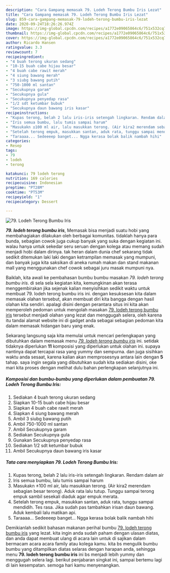 ```yaml
---
description: "Cara Gampang memasak 79. Lodeh Terong Bumbu Iris Lezat"
title: "Cara Gampang memasak 79. Lodeh Terong Bumbu Iris Lezat"
slug: 859-cara-gampang-memasak-79-lodeh-terong-bumbu-iris-lezat
date: 2020-09-24T18:26:26.974Z
image: https://img-global.cpcdn.com/recipes/a1772e09065864c6/751x532cq70/79-lodeh-terong-bumbu-iris-foto-resep-utama.jpg
thumbnail: https://img-global.cpcdn.com/recipes/a1772e09065864c6/751x532cq70/79-lodeh-terong-bumbu-iris-foto-resep-utama.jpg
cover: https://img-global.cpcdn.com/recipes/a1772e09065864c6/751x532cq70/79-lodeh-terong-bumbu-iris-foto-resep-utama.jpg
author: Ricardo Hansen
ratingvalue: 3.3
reviewcount: 7
recipeingredient:
- "4 buah terong ukuran sedang"
- "10-15 buah cabe hijau besar"
- "4 buah cabe rawit merah"
- "4 siung bawang merah"
- "3 siubg bawang putih"
- "750-1000 ml santan"
- "Secukupnya garam"
- "Secukupnya gula"
- "Secukupnya penyedap rasa"
- "1/2 sdt ketumbar bubuk"
- "Secukupnya daun bawang iris kasar"
recipeinstructions:
- "Kupas terong, belah 2 lalu iris-iris setengah lingkaran. Rendam dalam air"
- "Iris semua bumbu, lalu tumis sampai harum"
- "Masukakn ±100 ml air, lalu masukkan terong. (Air kira2 merendam sebagian besar terong). Aduk rata lalu tutup. Tunggu sampai terong empuk sambil sesekali diaduk agar empuk merata."
- "Setelah terong empuk, masukkan santan, aduk rata, tunggu sampai mendidih. Tes rasa. Jika sudah pas tambahkan irisan daun bawang. Aduk kembali lalu matikan api."
- "Taraaaa... Sedeeeep banget... Ngga kerasa bolak balik nambah hihi"
categories:
- Resep
tags:
- 79
- lodeh
- terong

katakunci: 79 lodeh terong 
nutrition: 169 calories
recipecuisine: Indonesian
preptime: "PT28M"
cooktime: "PT53M"
recipeyield: "1"
recipecategory: Dessert

---
```



![79. Lodeh Terong Bumbu Iris](https://img-global.cpcdn.com/recipes/a1772e09065864c6/751x532cq70/79-lodeh-terong-bumbu-iris-foto-resep-utama.jpg)

<b><i>79. lodeh terong bumbu iris</i></b>, Memasak bisa menjadi suatu hobi yang membahagiakan dilakukan oleh berbagai komunitas. tidaklah hanya para bunda, sebagian cowok juga cukup banyak yang suka dengan kegiatan ini. walau hanya untuk sekedar seru seruan dengan kolega atau memang sudah menjadi hobi dalam dirinya. tak heran dalam dunia chef sekarang tidak sedikit ditemukan laki laki dengan ketrampilan memasak yang mumpuni, dan banyak juga kita saksikan di aneka rumah makan dan stand makanan mall yang menggunakan chef cowok sebagai juru masak mumpuni nya.

Baiklah, kita awali ke pembahasan bumbu bumbu masakan <i>79. lodeh terong bumbu iris</i>. di sela sela kegiatan kita, kemungkinan akan terasa menggembirakan jika sejenak kalian menyisihkan sedikit waktu untuk membuat 79. lodeh terong bumbu iris ini. dengan kesuksesan kita dalam memasak olahan tersebut, akan membuat diri kita bangga dengan hasil olahan kita sendiri. apalagi disini dengan perantara situs ini kita akan memperoleh pedoman untuk mengolah masakan <u>79. lodeh terong bumbu iris</u> tersebut menjadi olahan yang lezat dan menggugah selera, oleh karena itu tandai alamat website ini di gadget anda sebagai sebagian pedoman kita dalam memasak hidangan baru yang enak.




Sekarang langsung saja kita memulai untuk mencari perlengkapan yang dibutuhkan dalam memasak menu <u><i>79. lodeh terong bumbu iris</i></u> ini. setidak tidaknya diperlukan <b>11</b> komposisi yang diperlukan untuk olahan ini. supaya nantinya dapat tercapai rasa yang yummy dan sempurna. dan juga sisihkan waktu anda sesaat, karena kalian akan memprosesnya antara lain dengan <b>5</b> tahap. saya ingin segala yang dibutuhkan sudah kita sediakan disini, oke mari kita proses dengan melihat dulu bahan perlengkapan selanjutnya ini.

<!--inarticleads1-->

##### Komposisi dan bumbu-bumbu yang diperlukan dalam pembuatan 79. Lodeh Terong Bumbu Iris:

1. Sediakan 4 buah terong ukuran sedang
1. Siapkan 10-15 buah cabe hijau besar
1. Siapkan 4 buah cabe rawit merah
1. Siapkan 4 siung bawang merah
1. Ambil 3 siubg bawang putih
1. Ambil 750-1000 ml santan
1. Ambil Secukupnya garam
1. Sediakan Secukupnya gula
1. Gunakan Secukupnya penyedap rasa
1. Sediakan 1/2 sdt ketumbar bubuk
1. Ambil Secukupnya daun bawang iris kasar




<!--inarticleads2-->

##### Tata cara menyiapkan 79. Lodeh Terong Bumbu Iris:

1. Kupas terong, belah 2 lalu iris-iris setengah lingkaran. Rendam dalam air
1. Iris semua bumbu, lalu tumis sampai harum
1. Masukakn ±100 ml air, lalu masukkan terong. (Air kira2 merendam sebagian besar terong). Aduk rata lalu tutup. Tunggu sampai terong empuk sambil sesekali diaduk agar empuk merata.
1. Setelah terong empuk, masukkan santan, aduk rata, tunggu sampai mendidih. Tes rasa. Jika sudah pas tambahkan irisan daun bawang. Aduk kembali lalu matikan api.
1. Taraaaa... Sedeeeep banget... Ngga kerasa bolak balik nambah hihi




Demikianlah sedikit bahasan makanan perihal bumbu <u>79. lodeh terong bumbu iris</u> yang lezat. kita ingin anda sudah paham dengan ulasan diatas, dan anda dapat membuat ulang di acara lain untuk di sajikan dalam bermacam acara acara family atau kolega kamu. kita bs mengulik bumbu bumbu yang ditampilkan diatas selaras dengan harapan anda, sehingga menu <b>79. lodeh terong bumbu iris</b> ini bs menjadi lebih yummy dan menggugah selera lagi. berikut penjabaran singkat ini, sampai bertemu lagi di lain kesempatan. semoga hari kamu menyenangkan.
